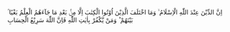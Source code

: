 اِنَّ الدِّيْنَ عِنْدَ اللّٰهِ الْاِسْلَامُ ۙ  وَمَا اخْتَلَفَ الَّذِيْنَ اُوْتُوا الْكِتٰبَ اِلَّا مِنْۢ بَعْدِ مَا جَآءَهُمُ الْعِلْمُ بَغْيًا ۢ بَيْنَهُمْ  ؕ  وَمَنْ يَّكْفُرْ بِاٰيٰتِ اللّٰهِ فَاِنَّ اللّٰهَ سَرِيْعُ الْحِسَابِ